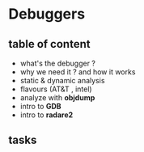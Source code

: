 # Debuggers

## table of content
- what's the debugger ? 
- why we need it ? and how it works
- static & dynamic analysis
- flavours (AT&T , intel) 
- analyze with **objdump**
- intro to **GDB** 
- intro to **radare2**

## tasks